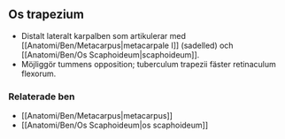 ## Os trapezium

- Distalt lateralt karpalben som artikulerar med [[Anatomi/Ben/Metacarpus|metacarpale I]] (sadelled) och [[Anatomi/Ben/Os Scaphoideum|scaphoideum]].  
- Möjliggör tummens opposition; tuberculum trapezii fäster retinaculum flexorum.

### Relaterade ben
- [[Anatomi/Ben/Metacarpus|metacarpus]]
- [[Anatomi/Ben/Os Scaphoideum|os scaphoideum]]
